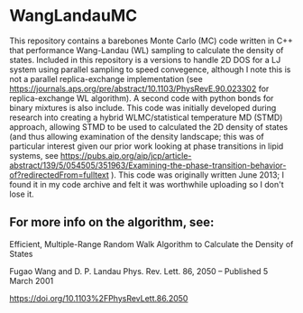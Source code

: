 # WangLandauMC
This repository contains a barebones Monte Carlo (MC) code written in C++ that performance Wang-Landau (WL) sampling to calculate the density of states. Included in this repository is a versions to handle 2D DOS for a LJ system using parallel sampling to speed convegence, although I note this is not a parallel replica-exchange implementation (see https://journals.aps.org/pre/abstract/10.1103/PhysRevE.90.023302 for replica-exchange WL algorithm).  A second code with python bonds for binary mixtures is also include. This code was initially developed during research into creating a hybrid WLMC/statistical temperature MD (STMD) approach, allowing STMD to be used to calculated the 2D density of states  (and thus allowing examination of the density landscape; this was of particular interest given our prior work looking at phase transitions in lipid systems, see https://pubs.aip.org/aip/jcp/article-abstract/139/5/054505/351963/Examining-the-phase-transition-behavior-of?redirectedFrom=fulltext ).  This code was originally written June 2013; I found it in my code archive and felt it was worthwhile uploading so I don't lose it.   

## For more info on the algorithm, see:

Efficient, Multiple-Range Random Walk Algorithm to Calculate the Density of States

Fugao Wang and D. P. Landau
Phys. Rev. Lett. 86, 2050 – Published 5 March 2001

https://doi.org/10.1103%2FPhysRevLett.86.2050
